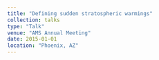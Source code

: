 ```yaml
---
title: "Defining sudden stratospheric warmings"
collection: talks
type: "Talk"
venue: "AMS Annual Meeting"
date: 2015-01-01
location: "Phoenix, AZ"
---
```


